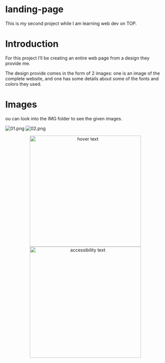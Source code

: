 # landing-page

This is my second project while I am learning web dev on TOP.

# Introduction

For this project I’ll be creating an entire web page from a design they provide me.

The design provide comes in the form of 2 images: one is an image of the complete website, and one has some details about some of the fonts and colors they used.

# Images

ou can look into the IMG folder to see the given images.

![01.png](../landing-page/img/01.png)
![02.png](../landing-page/img/02.png)

<p align="center">
  <img src="your_relative_path_here" width="350" title="hover text">
  <img src="../img/01.png" width="350" alt="accessibility text">
</p>
